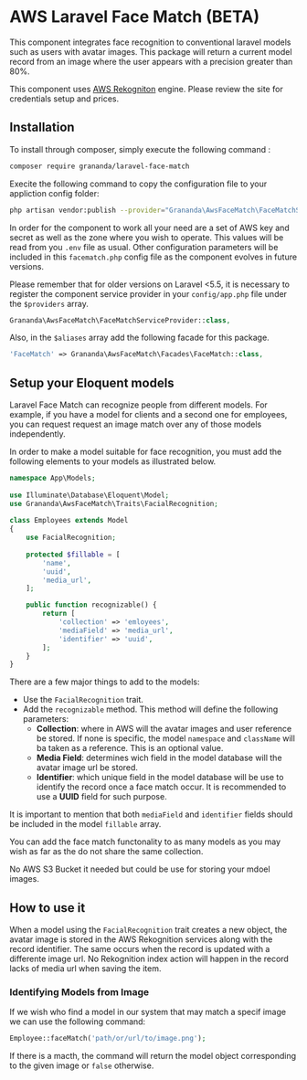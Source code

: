 
# AWS Laravel Face Match  (BETA)
This component integrates face recognition to conventional laravel models such as users with avatar images. This package will return a current model record from an image where the user appears with a precision greater than 80%.

This component uses [AWS Rekogniton](https://aws.amazon.com/es/rekognition/) engine. Please review the site for credentials setup and prices.
  
## Installation  
  
To install through composer, simply execute the following command :

```sh  
composer require grananda/laravel-face-match
```
Execite the following command to copy the configuration file to your appliction config folder:

```sh
php artisan vendor:publish --provider="Grananda\AwsFaceMatch\FaceMatchServiceProvider"
```
In order for the component to work all your need are a set of AWS key and secret as well as the zone where you wish to operate. This values will be read from you `.env` file as usual. Other configuration parameters will be included in this `facematch.php` config file as the component evolves in future versions.

Please remember that for older versions on Laravel <5.5, it is necessary to register the component service provider in your `config/app.php` file under the `$providers` array.

```php
Grananda\AwsFaceMatch\FaceMatchServiceProvider::class,
```

Also, in the `$aliases` array add the following facade for this package.

```php
'FaceMatch' => Grananda\AwsFaceMatch\Facades\FaceMatch::class,
```
  
## Setup your Eloquent models
  
Laravel Face Match can recognize people from different models. For example, if you have a model for clients and a second one for employees, you can request request an image match over any of those models independently.  
  
In order to make a model suitable for face recognition, you must add the following elements to your models as illustrated below.  
  
```php  
namespace App\Models;  
  
use Illuminate\Database\Eloquent\Model;  
use Grananda\AwsFaceMatch\Traits\FacialRecognition;  
  
class Employees extends Model  
{  
	use FacialRecognition;
 
	protected $fillable = [
		'name',
		'uuid',
		'media_url',
	];  

	public function recognizable() { 
		return [
			'collection' => 'emloyees',
			'mediaField' => 'media_url', 
			'identifier' => 'uuid', 
		]; 
	}
}  
```  
  
There are a few major things to add to the models:  

 - Use the `FacialRecognition` trait. 
 - Add the `recognizable` method. This method will define  the following parameters:
	 - **Collection**:  where in AWS will the avatar images and user reference be stored. If none is specific, the model `namespace` and `className` will ba taken as a reference. This is an optional value.
	 - **Media Field**: determines wich field in the model database will the avatar image url be stored.
	 - **Identifier**: which unique field in the model database will be use to identify the record once a face match occur. It is recommended to use a **UUID** field for such purpose.

It is important to mention that both `mediaField` and `identifier` fields should be included in the model `fillable` array.

You can add the face match functonality to as many models as you may wish as far as the do not share the same collection.

No AWS S3 Bucket it needed but could be use for storing your mdoel images.
 
 ## How to use it
When a model using the `FacialRecognition` trait creates a new object, the avatar image is stored in the AWS Rekognition services along with the record identifier. The same occurs when the record is updated with a differente image url. No Rekognition index action will happen in the record lacks of media url when saving the item.

### Identifying Models from Image
If we wish who find a model in our system that may match a specif image we can use the following command:

```php 
Employee::faceMatch('path/or/url/to/image.png');
```

If there is a macth, the command will return the model object corresponding to the given image or `false` otherwise.
